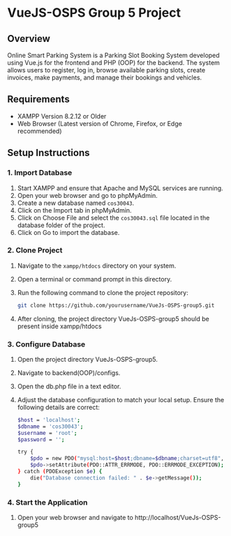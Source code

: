 # VueJS-OSPS Group 5 Project

## Overview

Online Smart Parking System is a Parking Slot Booking System developed using Vue.js for the frontend and PHP (OOP) for the backend. The system allows users to register, log in, browse available parking slots, create invoices, make payments, and manage their bookings and vehicles.

## Requirements

- XAMPP Version 8.2.12 or Older
- Web Browser (Latest version of Chrome, Firefox, or Edge recommended)

## Setup Instructions

### 1. Import Database

1. Start XAMPP and ensure that Apache and MySQL services are running.
2. Open your web browser and go to phpMyAdmin.
3. Create a new database named `cos30043`.
4. Click on the Import tab in phpMyAdmin.
5. Click on Choose File and select the `cos30043.sql` file located in the database folder of the project.
6. Click on Go to import the database.

### 2. Clone Project

1. Navigate to the `xampp/htdocs` directory on your system.
2. Open a terminal or command prompt in this directory.
3. Run the following command to clone the project repository:
   
   ```sh
   git clone https://github.com/yourusername/VueJs-OSPS-group5.git
5. After cloning, the project directory VueJs-OSPS-group5 should be present inside xampp/htdocs


### 3. Configure Database

1. Open the project directory VueJs-OSPS-group5.
2. Navigate to backend(OOP)/configs.
3. Open the db.php file in a text editor.
4. Adjust the database configuration to match your local setup. Ensure the following details are correct:
   
    ```sh
    $host = 'localhost';
    $dbname = 'cos30043';
    $username = 'root';
    $password = '';
    
    try {
        $pdo = new PDO("mysql:host=$host;dbname=$dbname;charset=utf8", $username, $password);
        $pdo->setAttribute(PDO::ATTR_ERRMODE, PDO::ERRMODE_EXCEPTION);
    } catch (PDOException $e) {
        die("Database connection failed: " . $e->getMessage());
    }
    
 ### 4. Start the Application
1. Open your web browser and navigate to http://localhost/VueJs-OSPS-group5
